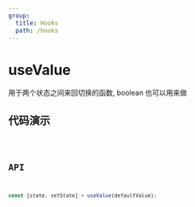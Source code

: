 ```yaml
---
group:
  title: Hooks
  path: /hooks
---
```


# useValue

用于两个状态之间来回切换的函数, boolean 也可以用来做

## 代码演示

<code src='./demo' />

## API

```javascript
const [state, setState] = useValue(defaultValue);
```
